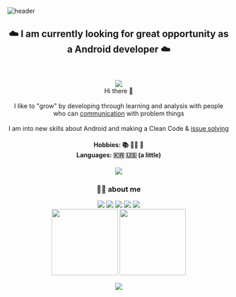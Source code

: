 
![header](https://capsule-render.vercel.app/api?type=waving&color=gradient&customColorList=0,2,2,5,30&height200&section=header&text=BlueSky&fontSize=90)

<h2 align="center">  ☁️ I am currently looking for great opportunity as a Android developer  ☁️  </h2> 
<br>
<p align="center">
<a href="https://hits.seeyoufarm.com"><img src="https://hits.seeyoufarm.com/api/count/incr/badge.svg?url=https%3A%2F%2Fgithub.com%2Fwhathe-downtown&count_bg=%231A3A87&title_bg=%23007FDC&icon=airplayvideo.svg&icon_color=%23E7E7E7&title=Today&edge_flat=false"/></a></br>
  Hi there 👋
<br><br>
I like to "grow" by developing through learning and analysis with people who can <a href="https://available-hamster-6b6.notion.site/Technical-Study-d653d98fe8454cf6a56cca388ed95bd4">communication<a/> with problem things
<br><br>
I am into new skills about Android  and making a Clean Code & <a href="https://github.com/skydoves/DisneyCompose/issues/26">issue solving</a>
</p>
<h4 align="center"> Hobbies: 📚  🏃‍♀️ 💪 <br> Languages: 🇰🇷 🇺🇸 (a little) </h4>
<p align ="center"><img src="https://widget.realdeveloper.pro/api/top?stack=Kotlin,Java,Python"/></p>




<h3 align="center">👨‍💻 about me </h3> 
<p align="center">
<a href="https://velog.io/@blue-sky"><img src="https://img.shields.io/badge/Tech Blog-11B48A?style=flat-square&logo=Vimeo&logoColor=white&link=https://velog.io/@blue-sky"/></a>

<img src="https://img.shields.io/badge/Kotlin-7382B5?&logo=Kotlin&logoColor=white"/>
<img src="https://img.shields.io/badge/Java-7382B5?&logo=Java&logoColor=white"/>
<img src="https://img.shields.io/badge/Android-3DDC84?style=flat-square&logo=Android&logoColor=white"/>

<img src="https://img.shields.io/badge/Compose-3776AB?style=flat-square&logo=JetpackCompose&logoColor=White"/>
  <br>
 <img src="https://github-readme-stats.vercel.app/api?username=whathe-downtown&show_icons=true" height="150px"/>
  
  <img src="https://github-readme-stats.vercel.app/api/top-langs/?username=whathe-downtown&layout=compact" height="150px"/>
 </p>
<p align="center"><img src="https://github-profile-trophy.vercel.app/?username=whathe-downtown&theme=onedark"/></p>



